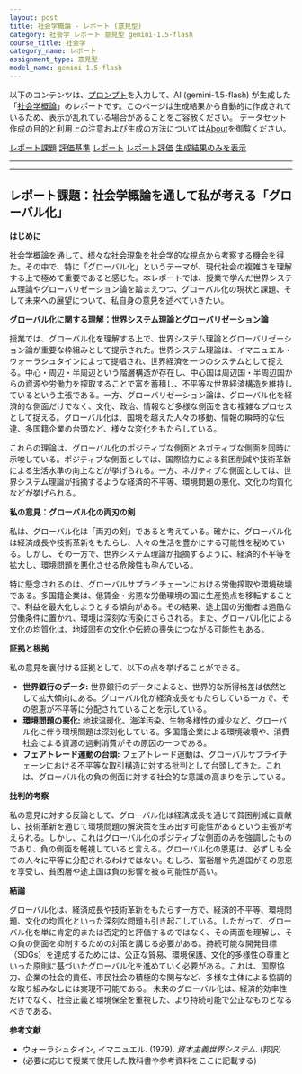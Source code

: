 ```yaml
---
layout: post
title: 社会学概論 - レポート (意見型)
category: 社会学 レポート 意見型 gemini-1.5-flash
course_title: 社会学
category_name: レポート
assignment_type: 意見型
model_name: gemini-1.5-flash
---
```


以下のコンテンツは、[プロンプト](https://github.com/takedatoshiyuki/synthetic_assignments/tree/main/generated/社会学/gemini-1.5-flash/prompt_レポート-意見型.md)を入力して、AI (gemini-1.5-flash) が生成した「[社会学概論](/contents/社会学/)」のレポートです。このページは生成結果から自動的に作成されているため、表示が乱れている場合があることをご容赦ください。
データセット作成の目的と利用上の注意および生成の方法については[About](/About)を御覧ください。

[レポート課題](../レポート課題-意見型)
[評価基準](../評価基準-意見型)
[レポート](../レポート-意見型)
[レポート評価](../レポート評価-意見型)
[生成結果のみを表示](https://github.com/takedatoshiyuki/synthetic_assignments/tree/main/generated/社会学/gemini-1.5-flash/レポート-意見型.md)
  

***
***
  
## レポート課題：社会学概論を通して私が考える「グローバル化」

**はじめに**

社会学概論を通して、様々な社会現象を社会学的な視点から考察する機会を得た。その中で、特に「グローバル化」というテーマが、現代社会の複雑さを理解する上で極めて重要であると感じた。本レポートでは、授業で学んだ世界システム理論やグローバリゼーション論を踏まえつつ、グローバル化の現状と課題、そして未来への展望について、私自身の意見を述べていきたい。

**グローバル化に関する理解：世界システム理論とグローバリゼーション論**

授業では、グローバル化を理解する上で、世界システム理論とグローバリゼーション論が重要な枠組みとして提示された。世界システム理論は、イマニュエル・ウォーラシュタインによって提唱され、世界経済を一つのシステムとして捉える。中心・周辺・半周辺という階層構造が存在し、中心国は周辺国・半周辺国からの資源や労働力を搾取することで富を蓄積し、不平等な世界経済構造を維持しているという主張である。一方、グローバリゼーション論は、グローバル化を経済的な側面だけでなく、文化、政治、情報など多様な側面を含む複雑なプロセスとして捉える。グローバル化は、国境を越えた人々の移動、情報の瞬時的な伝達、多国籍企業の台頭など、様々な変化をもたらしている。

これらの理論は、グローバル化のポジティブな側面とネガティブな側面を同時に示唆している。ポジティブな側面としては、国際協力による貧困削減や技術革新による生活水準の向上などが挙げられる。一方、ネガティブな側面としては、世界システム理論が指摘するような経済的不平等、環境問題の悪化、文化の均質化などが挙げられる。

**私の意見：グローバル化の両刃の剣**

私は、グローバル化は「両刃の剣」であると考えている。確かに、グローバル化は経済成長や技術革新をもたらし、人々の生活を豊かにする可能性を秘めている。しかし、その一方で、世界システム理論が指摘するように、経済的不平等を拡大し、環境問題を悪化させる危険性も孕んでいる。

特に懸念されるのは、グローバルサプライチェーンにおける労働搾取や環境破壊である。多国籍企業は、低賃金・劣悪な労働環境の国に生産拠点を移転することで、利益を最大化しようとする傾向がある。その結果、途上国の労働者は過酷な労働条件に置かれ、環境は深刻な汚染にさらされる。また、グローバル化による文化の均質化は、地域固有の文化や伝統の喪失につながる可能性もある。

**証拠と根拠**

私の意見を裏付ける証拠として、以下の点を挙げることができる。

* **世界銀行のデータ:** 世界銀行のデータによると、世界的な所得格差は依然として拡大傾向にある。グローバル化が経済成長をもたらしている一方で、その恩恵が不平等に分配されていることを示している。
* **環境問題の悪化:** 地球温暖化、海洋汚染、生物多様性の減少など、グローバル化に伴う環境問題は深刻化している。多国籍企業による環境破壊や、消費社会による資源の過剰消費がその原因の一つである。
* **フェアトレード運動の台頭:** フェアトレード運動は、グローバルサプライチェーンにおける不平等な取引構造に対する批判として台頭してきた。これは、グローバル化の負の側面に対する社会的な意識の高まりを示している。

**批判的考察**

私の意見に対する反論として、グローバル化は経済成長を通じて貧困削減に貢献し、技術革新を通じて環境問題の解決策を生み出す可能性があるという主張が考えられる。しかし、これはグローバル化のポジティブな側面のみを強調したものであり、負の側面を軽視していると言える。グローバル化の恩恵は、必ずしも全ての人々に平等に分配されるわけではない。むしろ、富裕層や先進国がその恩恵を享受し、貧困層や途上国は負の影響を被る可能性が高い。

**結論**

グローバル化は、経済成長や技術革新をもたらす一方で、経済的不平等、環境問題、文化の均質化といった深刻な問題も引き起こしている。したがって、グローバル化を単に肯定的または否定的と評価するのではなく、その両面を理解し、その負の側面を抑制するための対策を講じる必要がある。持続可能な開発目標（SDGs）を達成するためには、公正な貿易、環境保護、文化的多様性の尊重といった原則に基づいたグローバル化を進めていく必要がある。これは、国際協力、企業の社会的責任、市民社会の積極的な関与など、多様な主体による協調的な取り組みなしには実現不可能である。  未来のグローバル化は、経済的効率性だけでなく、社会正義と環境保全を重視した、より持続可能で公正なものとなるべきである。


**参考文献**

* ウォーラシュタイン, イマニュエル. (1979). *資本主義世界システム*.  (邦訳)
* (必要に応じて授業で使用した教科書や参考資料をここに記載する)
